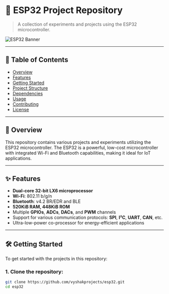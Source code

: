 # 🚀 ESP32 Project Repository

> A collection of experiments and projects using the ESP32 microcontroller.

![ESP32 Banner](https://raw.githubusercontent.com/espressif/esp-idf/master/docs/_static/esp32-logo.png)

---

## 📖 Table of Contents

- [Overview](#-overview)
- [Features](#-features)
- [Getting Started](#-getting-started)
- [Project Structure](#-project-structure)
- [Dependencies](#-dependencies)
- [Usage](#-usage)
- [Contributing](#-contributing)
- [License](#-license)

---

## 🧠 Overview

This repository contains various projects and experiments utilizing the ESP32 microcontroller. The ESP32 is a powerful, low-cost microcontroller with integrated Wi-Fi and Bluetooth capabilities, making it ideal for IoT applications.

---

## ✨ Features

- **Dual-core 32-bit LX6 microprocessor**
- **Wi-Fi**: 802.11 b/g/n
- **Bluetooth**: v4.2 BR/EDR and BLE
- **520KiB RAM, 448KiB ROM**
- Multiple **GPIOs**, **ADCs**, **DACs**, and **PWM** channels
- Support for various communication protocols: **SPI**, **I²C**, **UART**, **CAN**, etc.
- Ultra-low-power co-processor for energy-efficient applications

---

## 🛠️ Getting Started

To get started with the projects in this repository:

### 1. Clone the repository:

```bash
git clone https://github.com/vyshakprojects/esp32.git
cd esp32
